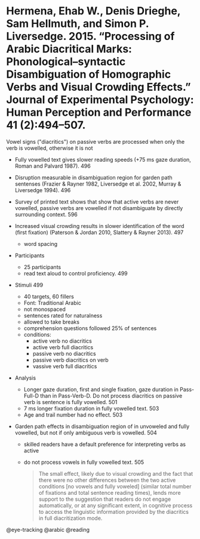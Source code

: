 # Hermena, Ehab W., Denis Drieghe, Sam Hellmuth, and Simon P. Liversedge. 2015. “Processing of Arabic Diacritical Marks: Phonological–syntactic Disambiguation of Homographic Verbs and Visual Crowding Effects.” Journal of Experimental Psychology: Human Perception and Performance 41 (2):494–507.

Vowel signs ("diacritics") on passive verbs are processed when only the verb is vowelled, otherwise it is not


- Fully vowelled text gives slower reading speeds (+75 ms gaze duration, Roman and Palvard 1987). 496

- Disruption measurable in disambiguation region for garden path sentenses (Frazier & Rayner 1982, Liversedge et al. 2002, Murray & Liversedge 1994). 496

- Survey of printed text shows that show that active verbs are never vowelled, passive verbs are vowelled if not disambiguate by directly surrounding context. 596

- Increased visual crowding results in slower identification of the word (first fixation) (Paterson & Jordan 2010, Slattery & Rayner 2013). 497
  - word spacing


- Participants
  - 25 participants
  - read text aloud to control proficiency. 499

- Stimuli 499
  - 40 targets, 60 fillers
  - Font: Traditional Arabic
  - not monospaced
  - sentences rated for naturalness
  - allowed to take breaks
  - comprehension questions followed 25% of sentences
  - conditions:
    - active verb no diacritics
    - active verb full diacritics
    - passive verb no diacritics
    - passive verb diacritics on verb
    - vassive verb full diacritics

- Analysis
  - Longer gaze duration, first and single fixation, gaze duration in Pass-Full-D than in Pass-Verb-D. Do not process diacritics on passive verb is sentence is fully vowelled. 501
  - 7 ms longer fixation duration in fully vowelled text. 503
  - Age and trail number had no effect. 503

- Garden path effects in disambiguation region of in unvoweled and fully vowelled, but not if only ambiguous verb is vowelled. 504
   - skilled readers have a default preference for interpreting verbs as active
   - do not process vowels in fully vowelled text. 505

      > The small effect, likely due to visual crowding and the fact that there were no other differences between the two active conditions [no vowels and fully voweled] (similar total number of fixations and total sentence reading times), lends more support to the suggestion that readers do not engage automatically, or at any significant extent, in cognitive process to access the linguistic information provided by the diacritics in full diacritization mode. 

@eye-tracking
@arabic
@reading
